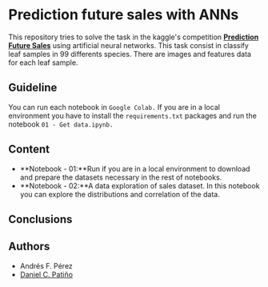 # Prediction future sales with ANNs

This repository tries to solve the task in the kaggle's competition [**Prediction Future Sales**](https://www.kaggle.com/c/competitive-data-science-predict-future-sales/data) using artificial neural networks. This task consist in classify leaf samples in 99 differents species. There are images and features data for each leaf sample.

## Guideline

You can run each notebook in `Google Colab.` If you are in a local environment you have to install the `requirements.txt` packages and run the notebook `01 - Get data.ipynb.`

## Content

* **Notebook - 01:**Run if you are in a local environment to download and prepare the datasets necessary in the rest of notebooks.
* **Notebook - 02:**A data exploration of sales dataset. In this notebook you can explore the distributions and correlation of the data.

## Conclusions

## Authors

* Andrés F. Pérez
* [Daniel C. Patiño](https://github.com/DaielChom/)
